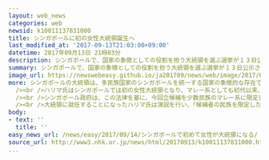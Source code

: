 ```yaml
---
layout: web_news
categories: web
newsid: k10011137831000
title: シンガポールに初の女性大統領誕生へ
last_modified_at: '2017-09-13T21:03:00+09:00'
datetime: 2017年09月13日 21時03分
description: シンガポールで、国家の象徴としての役割を担う大統領を選ぶ選挙が１３日公示され、シンガポール議会の前議長、ハリマ・ヤコブ氏が無投票で当選し、初めての女性の大統領が誕生することになりました。
summary: シンガポールで、国家の象徴としての役割を担う大統領を選ぶ選挙が１３日公示され、シンガポール議会の前議長、ハリマ・ヤコブ氏が無投票で当選し、初めての女性の大統領が誕生することになりました。
image_url: https://newswebeasy.github.io/ja201709/news/web/image/2017/09/14/k10011137831000.jpg
more: シンガポールの大統領は、多民族国家のシンガポールを統一する国家の象徴的な存在で、１期６年の任期で投票で選ばれます。<br /><br />選挙は任期満了に伴って１３日公示されましたが、シンガポール議会の前議長でマレー系のハリマ・ヤコブ氏（６３）のほかに立候補の要件を満たす候補者がいなかったことから、ハリマ氏の無投票での当選が決まりました。<br
  /><br />ハリマ氏はシンガポールでは初の女性大統領となり、マレー系としても初代以来、およそ５０年ぶりです。<br /><br />シンガポールの大統領の選出をめぐっては、法律の改正により、５期続けて特定の民族から大統領が選ばれていない場合、続く選挙では選ばれていない民族の候補者だけが立候補できるようになりました。<br
  /><br />シンガポール政府は、この法律を基に、今回立候補を少数民族のマレー系に限定しました。<br /><br />シンガポール政府は、法改正は多民族国家の多様性を示すためだとしていますが、特定の民族を優先し、かえって不公正だという指摘も出ています。<br
  /><br />大統領に就任することになったハリマ氏は演説を行い、「候補者の民族を限定した選挙となったが、私の当選が約束されていたわけではない。無投票当選であってもすべての国民を代表する大統領として、国民のために働く意思に変わりはない」と述べています。
body:
- text: ''
  title: ''
easy_news_url: /news/easy/2017/09/14/シンガポールで初めて女性が大統領になる/
source_url: http://www3.nhk.or.jp/news/html/20170913/k10011137831000.html
...
```

